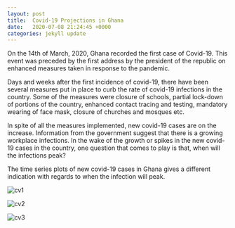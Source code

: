 ```yaml
---
layout: post
title:  Covid-19 Projections in Ghana
date:   2020-07-08 21:24:45 +0000
categories: jekyll update
---
```


On the 14th of March, 2020, Ghana recorded the first case of  Covid-19. This event was preceded by the first address by the president  of the republic on enhanced measures taken in response to the pandemic.

Days and weeks after the first incidence of covid-19, there have been several measures put in place to curb the rate of covid-19 infections  in the country. Some of the measures were closure of schools, partial  lock-down of portions of the country, enhanced contact tracing and  testing, mandatory wearing of face mask, closure of churches and mosques etc.

In spite of all the measures implemented, new covid-19 cases are on  the increase. Information from the government  suggest that there is a  growing workplace infections. In the wake of the growth or spikes in the new covid-19 cases in the country, one question that comes to play is  that, when will the infections peak?	

The time series plots of new covid-19 cases in Ghana gives a different indication with regards to when the infection will peak.

[covid-19 projections in Ghana]: https://credits801134125.wordpress.com/2020/07/08/covid-19-projections-in-ghana/

![cv1](C:\Users\user11\Documents\GitHub\Joseph1Otoo.github.io\images\cv1.png)



![cv2](C:\Users\user11\Documents\GitHub\Joseph1Otoo.github.io\images\cv2.png)



![cv3](C:\Users\user11\Documents\GitHub\Joseph1Otoo.github.io\images\cv3.png)